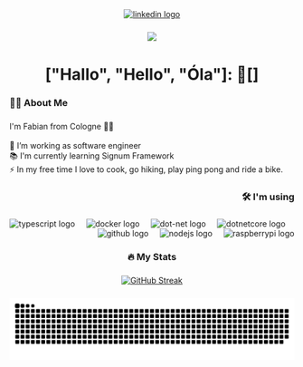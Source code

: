 <div align="center">
  <a href="https://www.linkedin.com/in/goschenn/" target="_blank">
    <img src="https://img.shields.io/static/v1?message=LinkedIn&logo=linkedin&label=&color=0077B5&logoColor=white&labelColor=&style=for-the-badge" height="25" alt="linkedin logo"  />
  </a>
</div>

###

<div align="center">
  <img src="https://visitor-badge.laobi.icu/badge?page_id=GOSCHEN.GOSCHEN&left_text=creeps"  />
</div>

###

<h1 align="center">["Hallo", "Hello", "Óla"]: 👋[]</h1>

###

<h3 align="left">👩‍💻  About Me</h3>

###

<p align="left">I'm Fabian from Cologne 🙋‍♂️<br><br> 🔭 I’m working as software engineer <br> 📚 I'm currently learning Signum Framework<br> ⚡ In my free time I love to cook, go hiking, play ping pong and ride a bike.</p>

###

<h3 align="right">🛠 I'm using</h3>

###

<div align="right">
  <img src="https://cdn.jsdelivr.net/gh/devicons/devicon/icons/typescript/typescript-original.svg" height="40" alt="typescript logo"  />
  <img width="12" />
  <img src="https://cdn.jsdelivr.net/gh/devicons/devicon/icons/docker/docker-original.svg" height="40" alt="docker logo"  />
  <img width="12" />
  <img src="https://cdn.jsdelivr.net/gh/devicons/devicon/icons/dot-net/dot-net-original.svg" height="40" alt="dot-net logo"  />
  <img width="12" />
  <img src="https://cdn.jsdelivr.net/gh/devicons/devicon/icons/dotnetcore/dotnetcore-original.svg" height="40" alt="dotnetcore logo"  />
  <img width="12" />
  <img src="https://cdn.jsdelivr.net/gh/devicons/devicon/icons/github/github-original.svg" height="40" alt="github logo"  />
  <img width="12" />
  <img src="https://cdn.jsdelivr.net/gh/devicons/devicon/icons/nodejs/nodejs-original.svg" height="40" alt="nodejs logo"  />
  <img width="12" />
  <img src="https://cdn.jsdelivr.net/gh/devicons/devicon/icons/raspberrypi/raspberrypi-original.svg" height="40" alt="raspberrypi logo"  />
</div>

###

<h3 align="center">🔥   My Stats</h3>

###

<div align="center">
  <a href="https://git.io/streak-stats"><img src="https://streak-stats.demolab.com/?user=GOSCHEN&theme=catppuccin-macchiato&hide_border=true&locale=de&short_numbers=true&date_format=j%20M%5B%20Y%5D&mode=weekly" alt="GitHub Streak" /></a>
</div>

###

<img src="https://raw.githubusercontent.com/GOSCHEN/GOSCHEN/output/snake.svg" alt="Snake animation" />

###
